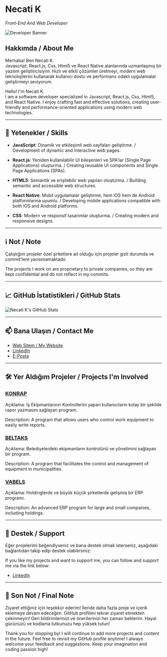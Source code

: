 # Necati K

*Front-End And Web Developer*

![Developer Banner](https://images.unsplash.com/photo-1517694712202-14dd9538aa97?crop=entropy&cs=tinysrgb&fit=max&fm=jpg&ixid=MnwxMjA3fDB8MHxwaG90by1wYWdlfHx8fGVufDB8fHx8&ixlib=rb-1.2.1&q=80&w=800)

## Hakkımda / About Me

Merhaba! Ben Necati K.  
Javascript, React.js, Css, Html5 ve React Native alanlarında uzmanlaşmış bir yazılım geliştiricisiyim. Hızlı ve etkili çözümler üretmeyi, modern web teknolojilerini kullanarak kullanıcı dostu ve performans odaklı uygulamalar geliştirmeyi seviyorum.

Hello! I'm Necati K.  
I am a software developer specialized in Javascript, React.js, Css, Html5, and React Native. I enjoy crafting fast and effective solutions, creating user-friendly and performance-oriented applications using modern web technologies.

---

## 🚀 Yetenekler / Skills

- **JavaScript**: Dinamik ve etkileşimli web sayfaları geliştirme. / Development of dynamic and interactive web pages.
  
- **React.js**: Yeniden kullanılabilir UI bileşenleri ve SPA'lar (Single Page Applications) oluşturma. / Creating reusable UI components and Single Page Applications (SPAs).
  
- **HTML5**: Semantik ve erişilebilir web yapıları oluşturma. / Building semantic and accessible web structures.
  
- **React Native**: Mobil uygulamalar geliştirme, hem iOS hem de Android platformlarına uyumlu. / Developing mobile applications compatible with both iOS and Android platforms. 
  
- **CSS**: Modern ve responsif tasarımlar oluşturma. / Creating modern and responsive designs.
  
---

## ℹ️ Not / Note

Çalıştığım projeler özel şirketlere ait olduğu için projeler gizli durumda ve commit'lere yansımamaktadır.

The projects I work on are proprietary to private companies, so they are kept confidential and do not reflect in my commits.

---

## 📈 GitHub İstatistikleri / GitHub Stats

![Necati K's GitHub Stats](https://github-readme-stats.vercel.app/api?username=NecatiK&show_icons=true&hide_border=true&theme=radical)

---

## 📫 Bana Ulaşın / Contact Me

- [Web Sitem / My Website](https://necatik.com)
- [LinkedIn](https://www.linkedin.com/in/necati-k-460464245/)
- [E-Posta](mailto:nknecati@gmail.com)

---

## 🛠️ Yer Aldığım Projeler / Projects I'm Involved

### [KONRAP](https://konrap.com)
Açıklama: İş Ekipmanlarının Kontrollerini yapan kullanıcıların kolay bir şekilde rapor yazmasını sağlayan program. 

Description: A program that allows users who control work equipment to easily write reports.

### [BELTAKS](https://beltaks.com)
Açıklama: Belediyelerdeki ekipmanların kontrolünü ve yönetimini sağlayan bir program. 

Description: A program that facilitates the control and management of equipment in municipalities.

### [VABELS](https://vabels.com)
Açıklama: Holdinglerde ve büyük küçük şirketlerde gelişmiş bir ERP programı. 
 
Description: An advanced ERP program for large and small companies, including holdings.

---

## 🌟 Destek / Support

Eğer projelerimi beğendiyseniz ve bana destek olmak isterseniz, aşağıdaki bağlantıdan takip edip destek olabilirsiniz: 

If you like my projects and want to support me, you can follow and support me via the link below:

- [LinkedIn](https://www.linkedin.com/in/necati-k-460464245/)

---

## 👋 Son Not / Final Note

Ziyaret ettiğiniz için teşekkür ederim! İleride daha fazla proje ve içerik eklemeye devam edeceğim. GitHub profilimi tekrar ziyaret etmekten çekinmeyin! Geri bildirimlerinizi ve önerilerinizi her zaman beklerim. Hayal gücünüzü ve kodlama tutkunuzu hep yüksek tutun!

Thank you for stopping by! I will continue to add more projects and content in the future. Feel free to revisit my GitHub profile anytime! I always welcome your feedback and suggestions. Keep your imagination and coding passion high!
